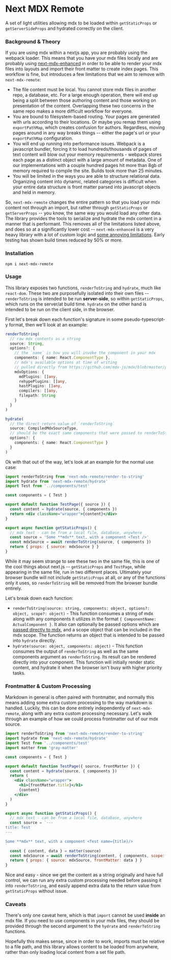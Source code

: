 # Next MDX Remote

A set of light utilities allowing mdx to be loaded within `getStaticProps` or `getServerSideProps` and hydrated correctly on the client.

### Background & Theory

If you are using mdx within a nextjs app, you are probably using the webpack loader. This means that you have your mdx files locally and are probably using [next-mdx-enhanced](https://github.com/hashicorp/next-mdx-enhanced) in order to be able to render your mdx files into layouts and import their front matter to create index pages. This workflow is fine, but introduces a few limitations that we aim to remove with `next-mdx-remote`:

- The file content must be local. You cannot store mdx files in another repo, a database, etc. For a large enough operation, there will end up being a split between those authoring content and those working on presentation of the content. Overlapping these two concerns in the same repo makes a more difficult workflow for everyone.
- You are bound to filesystem-based routing. Your pages are generated with urls according to their locations. Or maybe you remap them using `exportPathMap`, which creates confusion for authors. Regardless, moving pages around in any way breaks things -- either the page's url or your `exportPathMap` configuration.
- You will end up running into performance issues. Webpack is a javascript bundler, forcing it to load hundreds/thousands of pages of text content will blow out your memory requirements - webpack stores each page as a distinct object with a large amount of metadata. One of our implementations with a couple hundred pages hit more than 8gb of memory required to compile the site. Builds took more than 25 minutes.
- You will be limited in the ways you are able to structure relational data. Organizing content into dynamic, related categories is difficult when your entire data structure is front matter parsed into javascript objects and held in memory.

So, `next-mdx-remote` changes the entire pattern so that you load your mdx content not through an import, but rather through `getStaticProps` or `getServerProps` -- you know, the same way you would load any other data. The library provides the tools to serialize and hydrate the mdx content in a manner that is performant. This removes all of the limitations listed above, and does so at a significantly lower cost -- `next-mdx-enhanced` is a very heavy library with a lot of custom logic and [some annoying limitations](https://github.com/hashicorp/next-mdx-enhanced/issues/17). Early testing has shown build times reduced by 50% or more.

### Installation

```
npm i next-mdx-remote
```

### Usage

This library exposes two functions, `renderToString` and `hydrate`, much like `react-dom`. These two are purposefully isolated into their own files -- `renderToString` is intended to be run **server-side**, so within `getStaticProps`, which runs on the server/at build time. `hydrate` on the other hand is intended to be run on the client side, in the browser.

First let's break down each function's signature in some pseudo-typescript-y format, then we'll look at an example:

```typescript
renderToString(
  // raw mdx contents as a string
  source: String,
  options?: {
    // the `name` is how you will invoke the component in your mdx
    components: { name: React.ComponentType },
    // mdx's available options at time of writing
    // pulled directly from https://github.com/mdx-js/mdx/blob/master/packages/mdx/index.js
    mdxOptions: {
      mdPlugins: []any,
      rehypePlugins: []any,
      hastPlugins: []any,
      compilers: []any,
      filepath: String
    }
  }
)
```

```typescript
hydrate(
  // the direct return value of `renderToString`
  source: CompiledMdxSourceType,
  // should be the exact same components that were passed to renderToString
  options?: {
    components: { name: React.ComponentType }
  }
)
```

Ok with that out of the way, let's look at an example for the normal use case:

```jsx
import renderToString from 'next-mdx-remote/render-to-string'
import hydrate from 'next-mdx-remote/hydrate'
import Test from '../components/test'

const components = { Test }

export default function TestPage({ source }) {
  const content = hydrate(source, { components })
  return <div className="wrapper">{content}</div>
}

export async function getStaticProps() {
  // mdx text - can be from a local file, database, anywhere
  const source = 'Some **mdx** text, with a component <Test />'
  const mdxSource = await renderToString(source, { components })
  return { props: { source: mdxSource } }
}
```

While it may seem strange to see these two in the same file, this is one of the cool things about next.js -- `getStaticProps` and `TestPage`, while appearing in the same file, run in two different places. Ultimately your browser bundle will not include `getStaticProps` at all, or any of the functions only it uses, so `renderToString` will be removed from the browser bundle entirely.

Let's break down each function:

- `renderToString(source: string, components: object, options?: object, scope?: object)` - This function consumes a string of mdx along with any components it utilizes in the format `{ ComponentName: ActualComponent }`. It also can optionally be passed options which are [passed directly to mdx](https://mdxjs.com/advanced/plugins), and a scope object that can be included in the mdx scope. The function returns an object that is intended to be passed into `hydrate` directly.
- `hydrate(source: object, components: object)` - This function consumes the output of `renderToString` as well as the same components argument as `renderToString`. Its result can be rendered directly into your component. This function will initially render static content, and hydrate it when the browser isn't busy with higher priority tasks.

### Frontmatter & Custom Processing

Markdown in general is often paired with frontmatter, and normally this means adding some extra custom processing to the way markdown is handled. Luckily, this can be done entirely independently of `next-mdx-remote`, along with any extra custom processing necessary. Let's walk through an example of how we could process frontmatter out of our mdx source.

```jsx
import renderToString from 'next-mdx-remote/render-to-string'
import hydrate from 'next-mdx-remote/hydrate'
import Test from '../components/test'
import matter from 'gray-matter'

const components = { Test }

export default function TestPage({ source, frontMatter }) {
  const content = hydrate(source, { components })
  return (
    <div className="wrapper">
      <h1>{frontMatter.title}</h1>
      {content}
    </div>
  )
}

export async function getStaticProps() {
  // mdx text - can be from a local file, database, anywhere
  const source = `---
title: Test
---

Some **mdx** text, with a component <Test name={title}/>
`
  const { content, data } = matter(source)
  const mdxSource = await renderToString(content, { components, scope: data })
  return { props: { source: mdxSource, frontMatter: data } }
}
```

Nice and easy - since we get the content as a string originally and have full control, we can run any extra custom processing needed before passing it into `renderToString`, and easily append extra data to the return value from `getStaticProps` without issue.

### Caveats

There's only one caveat here, which is that `import` cannot be used **inside** an mdx file. If you need to use components in your mdx files, they should be provided through the second argument to the `hydrate` and `renderToString` functions.

Hopefully this makes sense, since in order to work, imports must be relative to a file path, and this library allows content to be loaded from anywhere, rather than only loading local content from a set file path.
